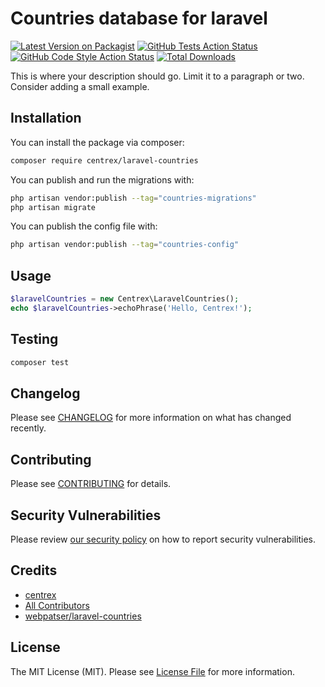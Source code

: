 # Countries database for laravel

[![Latest Version on Packagist](https://img.shields.io/packagist/v/centrex/laravel-countries.svg?style=flat-square)](https://packagist.org/packages/centrex/laravel-countries)
[![GitHub Tests Action Status](https://img.shields.io/github/actions/workflow/status/centrex/laravel-countries/run-tests.yml?branch=main&label=tests&style=flat-square)](https://github.com/centrex/laravel-countries/actions?query=workflow%3Arun-tests+branch%3Amain)
[![GitHub Code Style Action Status](https://img.shields.io/github/actions/workflow/status/centrex/laravel-countries/fix-php-code-style-issues.yml?branch=main&label=code%20style&style=flat-square)](https://github.com/centrex/laravel-countries/actions?query=workflow%3A"Fix+PHP+code+style+issues"+branch%3Amain)
[![Total Downloads](https://img.shields.io/packagist/dt/centrex/laravel-countries?style=flat-square)](https://packagist.org/packages/centrex/laravel-countries)

This is where your description should go. Limit it to a paragraph or two. Consider adding a small example.

## Installation

You can install the package via composer:

```bash
composer require centrex/laravel-countries
```

You can publish and run the migrations with:

```bash
php artisan vendor:publish --tag="countries-migrations"
php artisan migrate
```

You can publish the config file with:

```bash
php artisan vendor:publish --tag="countries-config"
```

## Usage

```php
$laravelCountries = new Centrex\LaravelCountries();
echo $laravelCountries->echoPhrase('Hello, Centrex!');
```

## Testing

```bash
composer test
```

## Changelog

Please see [CHANGELOG](CHANGELOG.md) for more information on what has changed recently.

## Contributing

Please see [CONTRIBUTING](CONTRIBUTING.md) for details.

## Security Vulnerabilities

Please review [our security policy](../../security/policy) on how to report security vulnerabilities.

## Credits

- [centrex](https://github.com/centrex)
- [All Contributors](../../contributors)
- [webpatser/laravel-countries](https://github.com/webpatser/laravel-countries)

## License

The MIT License (MIT). Please see [License File](LICENSE.md) for more information.
